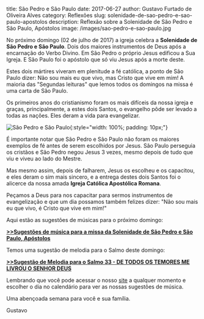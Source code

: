 title: São Pedro e São Paulo
date: 2017-06-27
author: Gustavo Furtado de Oliveira Alves
category: Reflexões
slug: solenidade-de-sao-pedro-e-sao-paulo-apostolos
description: Reflexão sobre a Solenidade de São Pedro e São Paulo, Apóstolos
image: /images/sao-pedro-e-sao-paulo.jpg

No próximo domingo (02 de julho de 2017) a igreja celebra a **Solenidade de São Pedro e São Paulo**.
Dois dos maiores instrumentos de Deus após a encarnação do Verbo Divino.
Em São Pedro o próprio Jesus edificou a Sua Igreja.
E São Paulo foi o apóstolo que só viu Jesus após a morte deste.

Estes dois mártires viveram em plenitude a fé católica,
a ponto de São Paulo dizer: Não sou mais eu que vivo, mas Cristo que vive em mim!
A maioria das "Segundas leituras" que lemos todos os domingos na missa é uma carta de São Paulo.

Os primeiros anos do cristianismo foram os mais difíceis da nossa igreja e graças,
principalmente, a estes dois Santos, o evangelho pôde ser levado a todas as nações.
Eles deram a vida para evangelizar.

![São Pedro e São Paulo](/images/sao-pedro-e-sao-paulo.jpg){:style="width: 100%; padding: 10px;"}

É importante notar que São Pedro e São Paulo não foram os maiores exemplos de fé
antes de serem escolhidos por Jesus.
São Paulo perseguia os cristãos e São Pedro negou Jesus 3 vezes,
mesmo depois de tudo que viu e viveu ao lado do Mestre.

Mas mesmo assim, depois de falharem, Jesus os escolheu e os capacitou,
e eles deram o sim mais sincero,
e a entrega destes dois Santos foi o alicerce da nossa amada **Igreja Católica Apostólica Romana**.

Peçamos a Deus para nos capacitar para sermos instrumentos de evangelização
e que um dia possamos também felizes dizer:
"Não sou mais eu que vivo, é Cristo que vive em mim!"

Aqui estão as sugestões de músicas para o próximo domingo:

[**>>Sugestões de música para a missa da Solenidade de São Pedro e São Paulo, Apóstolos**](http://musicasparamissa.com.br/sugestoes-para/solenidade-de-sao-pedro-e-sao-paulo-apostolos/)

Temos uma sugestão de melodia para o Salmo deste domingo:

[**>>Sugestão de Melodia para o Salmo 33 - DE TODOS OS TEMORES ME LIVROU O SENHOR DEUS**](http://musicasparamissa.com.br/musica/salmo-33/)

Lembrando que você pode acessar o nosso [site](http://musicasparamissa.com.br/) 
a qualquer momento e escolher o dia no calendário para ver as nossas sugestões de música.

Uma abençoada semana para você e sua família.

Gustavo

